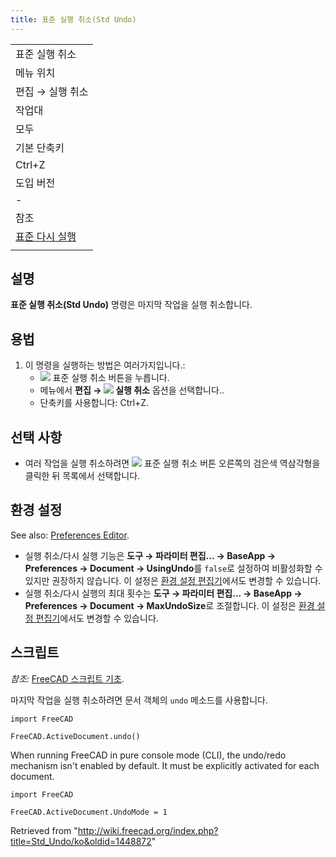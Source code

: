 ```yaml
---
title: 표준 실행 취소(Std Undo)
---
```


|                                              |
| -------------------------------------------- |
| 표준 실행 취소                               |
| 메뉴 위치                                    |
| 편집 → 실행 취소                             |
| 작업대                                       |
| 모두                                         |
| 기본 단축키                                  |
| Ctrl+Z                                       |
| 도입 버전                                    |
| -                                            |
| 참조                                         |
| [표준 다시 실행](/Std_Redo/ko "Std Redo/ko") |
|                                              |

## 설명

**표준 실행 취소(Std Undo)** 명령은 마지막 작업을 실행 취소합니다.

## 용법

1. 이 명령을 실행하는 방법은 여러가지입니다.:
   - ![](/images/Std_Undo.svg) 표준 실행 취소 버튼을 누릅니다.
   * 메뉴에서 **편집 → ![](/images/Std_Undo.svg) 실행 취소** 옵션을 선택합니다..
   * 단축키를 사용합니다: Ctrl+Z.

## 선택 사항

- 여러 작업을 실행 취소하려면 ![](/images/Std_Undo.svg) 표준 실행 취소 버튼 오른쪽의 검은색 역삼각형을 클릭한 뒤 목록에서 선택합니다.

## 환경 설정

See also: [Preferences Editor](/Preferences_Editor "Preferences Editor").

- 실행 취소/다시 실행 기능은 **도구 → 파라미터 편집... → BaseApp → Preferences → Document → UsingUndo**를 `false`로 설정하여 비활성화할 수 있지만 권장하지 않습니다. 이 설정은 [환경 설정 편집기](/Preferences_Editor/ko#문서 "Preferences Editor/ko")에서도 변경할 수 있습니다.
- 실행 취소/다시 실행의 최대 횟수는 **도구 → 파라미터 편집... → BaseApp → Preferences → Document → MaxUndoSize**로 조절합니다. 이 설정은 [환경 설정 편집기](/Preferences_Editor/ko#문서 "Preferences Editor/ko")에서도 변경할 수 있습니다.

## 스크립트

_참조:_ [FreeCAD 스크립트 기초](/FreeCAD_Scripting_Basics/ko "FreeCAD Scripting Basics/ko").

마지막 작업을 실행 취소하려면 문서 객체의 `undo` 메소드를 사용합니다.

```
import FreeCAD

FreeCAD.ActiveDocument.undo()

```

When running FreeCAD in pure console mode (CLI), the undo/redo mechanism isn't enabled by default. It must be explicitly activated for each document.

```
import FreeCAD

FreeCAD.ActiveDocument.UndoMode = 1

```

Retrieved from "<http://wiki.freecad.org/index.php?title=Std_Undo/ko&oldid=1448872>"
